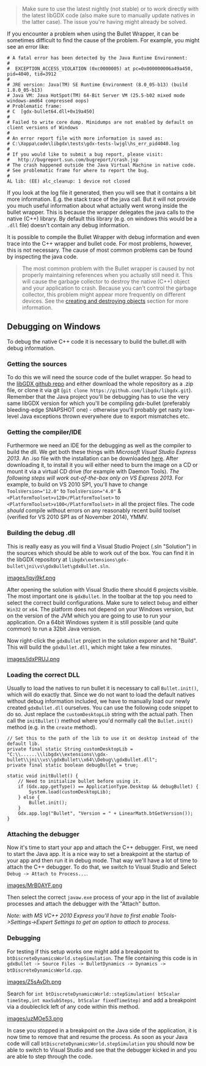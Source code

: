 > Make sure to use the latest nightly (not stable) or to work directly with the latest libGDX code (also make sure to manually update natives in the latter case). The issue you're having might already be solved.

If you encounter a problem when using the Bullet Wrapper, it can be sometimes difficult to find the cause of the problem. For example, you might see an error like:
```
# A fatal error has been detected by the Java Runtime Environment:
#
#  EXCEPTION_ACCESS_VIOLATION (0xc0000005) at pc=0x000000006a49a450, pid=4040, tid=3912
#
# JRE version: Java(TM) SE Runtime Environment (8.0_05-b13) (build 1.8.0_05-b13)
# Java VM: Java HotSpot(TM) 64-Bit Server VM (25.5-b02 mixed mode windows-amd64 compressed oops)
# Problematic frame:
# C  [gdx-bullet64.dll+0x19a450]
#
# Failed to write core dump. Minidumps are not enabled by default on client versions of Windows
#
# An error report file with more information is saved as:
# C:\Xoppa\code\libgdx\tests\gdx-tests-lwjgl\hs_err_pid4040.log
#
# If you would like to submit a bug report, please visit:
#   http://bugreport.sun.com/bugreport/crash.jsp
# The crash happened outside the Java Virtual Machine in native code.
# See problematic frame for where to report the bug.
#
AL lib: (EE) alc_cleanup: 1 device not closed
```
If you look at the log file it generated, then you will see that it contains a bit more information. E.g. the stack trace of the java call. But it will not provide you much useful information about what actually went wrong inside the bullet wrapper. This is because the wrapper delegates the java calls to the native (C++) library. By default this library (e.g. on windows this would be a `.dll` file) doesn't contain any debug information.

It is possible to compile the Bullet Wrapper with debug information and even trace into the C++ wrapper and bullet code. For most problems, however, this is not necessary. The cause of most common problems can be found by inspecting the java code.

> The most common problem with the Bullet wrapper is caused by not properly maintaining references when you actually still need it. This will cause the garbage collector to destroy the native (C++) object and your application to crash. Because you can't control the garbage collector, this problem might appear more frequently on different devices. See the [creating and destroying objects](https://github.com/libgdx/libgdx/wiki/Bullet%20Wrapper:%20Using%20the%20wrapper#creating-and-destroying-objects) section for more information.

Debugging on Windows
-----
To debug the native C++ code it is necessary to build the bullet.dll with debug information.

### Getting the sources ###
To do this we will need the source code of the bullet wrapper. So head to the [libGDX github repo](https://github.com/libgdx/libgdx) and either download the whole repository as a .zip file, or clone it via git (`git clone https://github.com/libgdx/libgdx.git`). Remember that the Java project you'll be debugging has to use the very same libGDX version for which you'll be compiling gdx-bullet (preferably bleeding-edge SNAPSHOT one) - otherwise you'll probably get nasty low-level Java exceptions thrown everywhere due to export mismatches etc.

### Getting the compiler/IDE ###
Furthermore we need an IDE for the debugging as well as the compiler to build the dll. We get both these things with *Microsoft Visual Studio Express 2013*. An .iso file with the installation can be downloaded [here](http://www.visualstudio.com/downloads/download-visual-studio-vs#d-express-windows-8). After downloading it, to install it you will either need to burn the image on a CD or mount it via a virtual CD drive (for example with Daemon Tools). *The following steps will work out-of-the-box only on VS Express 2013.* For example, to build on VS 2010 SP1, you'll have to change `ToolsVersion="12.0"` to `ToolsVersion="4.0"` & `<PlatformToolset>v120</PlatformToolset>` to `<PlatformToolset>v100</PlatformToolset>` in all the project files. The code *should* compile without errors on any reasonably recent build toolset (verified for VS 2010 SP1 as of November 2014), YMMV.

### Building the debug .dll ###
This is really easy as you will find a Visual Studio Project (.sln "Solution") in the sources which should be able to work out of the box. You can find it in the libGDX repository at `libgdx\extensions\gdx-bullet\jni\vs\gdxBullet\gdxBullet.sln`.

[images/Iqyi9kf.png](images/iqyi9kf.png)

After opening the solution with Visual Studio there should 6 projects visible. The most important one is `gdxBullet`. In the toolbar at the top you need to select the correct build configurations. Make sure to select `Debug` and either `Win32` or `x64`. The platform does not depend on your Windows version, but on the version of the JVM which you are going to use to run your application. On a 64bit Windows system it is still possible (and quite common) to run a 32bit Java version.

Now right-click the `gdxBullet` project in the solution exporer and hit "Build". This will build the `gdxBullet.dll`, which might take a few minutes.

[images/jdxPRUJ.png](images/jdxpruj.png)

### Loading the correct DLL ###
Usually to load the natives to run bullet it is necessary to call `Bullet.init()`, which will do exactly that. Since we do not want to load the default natives without debug information included, we have to manually load our newly created `gdxBullet.dll` ourselves. You can use the following code snippet to do so. Just replace the `customDesktopLib` string with the actual path. Then call the `initBullet()` method where you'd normally call the `Bullet.init()` method (e.g. in the `create` method).

	// Set this to the path of the lib to use it on desktop instead of the default lib.
	private final static String customDesktopLib = "C:\\......\\libgdx\\extensions\\gdx-bullet\\jni\\vs\\gdxBullet\\x64\\Debug\\gdxBullet.dll";
	private final static boolean debugBullet = true;

	static void initBullet() {
		// Need to initialize bullet before using it.
		if (Gdx.app.getType() == ApplicationType.Desktop && debugBullet) {
			System.load(customDesktopLib);
		} else {
			Bullet.init();
		}
		Gdx.app.log("Bullet", "Version = " + LinearMath.btGetVersion());
	}

### Attaching the debugger ###
Now it's time to start your app and attach the C++ debugger. First, we need to start the Java app. It is a nice way to set a breakpoint at the startup of your app and then run it in debug mode. That way we'll have a lot of time to attach the C++ debugger. To do that, we switch to Visual Studio and Select `Debug -> Attach to Process...`.

[images/MrB0AYF.png](images/mrb0ayf.png)

Then select the correct `javaw.exe` process of your app in the list of available processes and attach the debugger with the "Attach" button.

*Note: with MS VC++ 2010 Express you'll have to first enable Tools->Settings->Expert Settings to get an option to attach to process.*

### Debugging ###
For testing if this setup works one might add a breakpoint to `btDiscreteDynamicsWorld.stepSimulation`. The file containing this code is in `gdxBullet -> Source Files -> BulletDynamics -> Dynamics -> btDiscreteDynamicsWorld.cpp`.

[images/Z5sAvDh.png](images/z5savdh.png)

Search for `int btDiscreteDynamicsWorld::stepSimulation( btScalar timeStep,int maxSubSteps, btScalar fixedTimeStep)` and add a breakpoint via a doubleclick left of any code within this method.

[images/uzMOe53.png](images/uzmoe53.png)

In case you stopped in a breakpoint on the Java side of the application, it is now time to remove that and resume the process. As soon as your Java code will call `btDiscreteDynamicsWorld.stepSimulation` you should now be able to switch to Visual Studio and see that the debugger kicked in and you are able to step through the code.